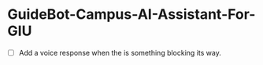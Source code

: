 # GuideBot-Campus-AI-Assistant-For-GIU

* [ ] Add a voice response when the is something blocking its way.
